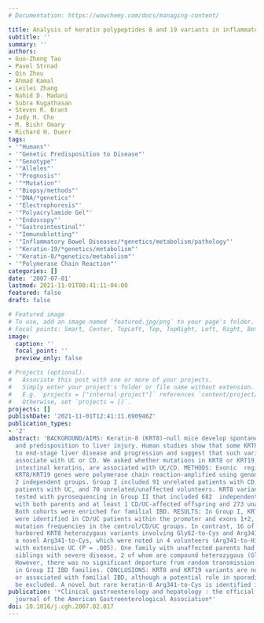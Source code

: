 ```yaml
---
# Documentation: https://wowchemy.com/docs/managing-content/

title: Analysis of keratin polypeptides 8 and 19 variants in inflammatory bowel disease.
subtitle: ''
summary: ''
authors:
- Guo-Zhong Tao
- Pavel Strnad
- Qin Zhou
- Ahmad Kamal
- Leilei Zhang
- Nahid D. Madani
- Subra Kugathasan
- Steven R. Brant
- Judy H. Cho
- M. Bishr Omary
- Richard H. Duerr
tags:
- '"Humans"'
- '"Genetic Predisposition to Disease"'
- '"Genotype"'
- '"Alleles"'
- '"Prognosis"'
- '"*Mutation"'
- '"Biopsy/methods"'
- '"DNA/*genetics"'
- '"Electrophoresis"'
- '"Polyacrylamide Gel"'
- '"Endoscopy"'
- '"Gastrointestinal"'
- '"Immunoblotting"'
- '"Inflammatory Bowel Diseases/*genetics/metabolism/pathology"'
- '"Keratin-19/*genetics/metabolism"'
- '"Keratin-8/*genetics/metabolism"'
- '"Polymerase Chain Reaction"'
categories: []
date: '2007-07-01'
lastmod: 2021-11-01T08:41:11-04:00
featured: false
draft: false

# Featured image
# To use, add an image named `featured.jpg/png` to your page's folder.
# Focal points: Smart, Center, TopLeft, Top, TopRight, Left, Right, BottomLeft, Bottom, BottomRight.
image:
  caption: ''
  focal_point: ''
  preview_only: false

# Projects (optional).
#   Associate this post with one or more of your projects.
#   Simply enter your project's folder or file name without extension.
#   E.g. `projects = ["internal-project"]` references `content/project/deep-learning/index.md`.
#   Otherwise, set `projects = []`.
projects: []
publishDate: '2021-11-01T12:41:11.690946Z'
publication_types:
- '2'
abstract: 'BACKGROUND/AIMS: Keratin-8 (KRT8)-null mice develop spontaneous colitis
  and predisposition to liver injury. Human studies show that some KRT8 variants predispose
  to end-stage liver disease and progression and suggest that such variants might
  associate with UC or CD. We asked whether mutations in KRT8 or KRT19, the major
  intestinal keratins, are associated with UC/CD. METHODS: Exonic  regions of the
  KRT8/KRT19 genes were polymerase chain reaction-amplified using genomic DNA from
  2 independent groups. Group I included 91 unrelated patients with CD, 93 unrelated
  patients with UC, and 70 unrelated/unaffected volunteers. KRT8 variants were also
  tested with pyrosequencing in Group II that included 682  independent nuclear families
  with both parents and at least 1 CD/UC-affected offspring and 273 unaffected controls.
  Both cohorts were enriched for familial IBD. RESULTS: In Group I, KRT19 variants
  were identified in CD/UC patients within the promoter and exons 1+2, with similar
  mutation frequencies in the control/CD/UC groups. In contrast, 16 of 184 CD+UC patients
  harbored KRT8 heterozygous variants involving Gly62-to-Cys and Arg341-to-His and
  a novel Arg341-to-Cys, which were noted in 4 volunteers (Arg341-to-His) and correlated
  with extensive UC (P = .005). One family with unaffected parents had 3 pediatric-affected
  siblings with severe disease, 2 of whom are compound heterozygous (Gly62-to-Cys/Arg341-to-His).
  However, there was no significant departure from random transmission of the 3 alleles
  in Group II IBD families. CONCLUSIONS: KRT8 and KRT19 variants are not overtransmitted
  or associated with familial IBD, although a potential role in sporadic IBD cannot
  be excluded. A novel but rare keratin-8 Arg341-to-Cys is identified in IBD patients.'
publication: '*Clinical gastroenterology and hepatology : the official clinical practice
  journal of the American Gastroenterological Association*'
doi: 10.1016/j.cgh.2007.02.017
---
```

